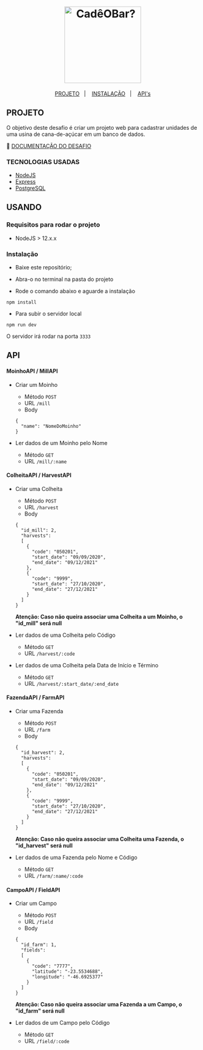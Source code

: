 <h1 align="center">
    <img alt="CadêOBar?" title="#Cadê o Bar?" src="https://user-images.githubusercontent.com/56003521/92938972-93dd2d80-f423-11ea-8a9a-16e316599e7b.png" width="200px" />
</h1>


<p align="center">
  <a href="#projeto">PROJETO</a>&nbsp;&nbsp;&nbsp;|&nbsp;&nbsp;&nbsp;
  <a href="#usando">INSTALAÇÃO</a>&nbsp;&nbsp;&nbsp;|&nbsp;&nbsp;&nbsp;
  <a href="#api">API's</a>
</p>


## PROJETO

O objetivo deste desafio é criar um projeto web para cadastrar unidades de uma usina de cana-de-açúcar em um banco de dados.

🔗 [DOCUMENTAÇÃO DO DESAFIO](https://bitbucket.org/modclima/challenge/src/master/)

### TECNOLOGIAS USADAS

- [NodeJS](https://nodejs.org/en/)
- [Express](https://expressjs.com/)
- [PostgreSQL](https://www.postgresql.org/)

## USANDO
### Requisitos para rodar o projeto
- NodeJS > 12.x.x

### Instalação
- Baixe este repositório;

- Abra-o no terminal na pasta do projeto

- Rode o comando abaixo e aguarde a instalação
```
npm install
```
- Para subir o servidor local
```
npm run dev
```

O servidor irá rodar na porta `3333` 

## API

#### MoinhoAPI / MillAPI
- Criar um Moinho
  - Método `POST`
  - URL `/mill`
  - Body
  ```
  {
    "name": "NomeDoMoinho"
  }
  ```
  
- Ler dados de um Moinho pelo Nome
    - Método `GET`
    - URL `/mill/:name`
   
  
#### ColheitaAPI / HarvestAPI
- Criar uma Colheita
  - Método `POST`
  - URL `/harvest`
  - Body
  ```
  {
    "id_mill": 2,
    "harvests": 
    [
      {
        "code": "050201",
        "start_date": "09/09/2020",
        "end_date": "09/12/2021"
      },
      {
        "code": "9999",
        "start_date": "27/10/2020",
        "end_date": "27/12/2021"
      }
    ]
  }
  ```
  **Atenção: Caso não queira associar uma Colheita a um Moinho, o "id_mill" será null**
  
- Ler dados de uma Colheita pelo Código
    - Método `GET`
    - URL `/harvest/:code`
    
- Ler dados de uma Colheita pela Data de Início e Término
    - Método `GET`
    - URL `/harvest/:start_date/:end_date`
    
    
#### FazendaAPI / FarmAPI
- Criar uma Fazenda
  - Método `POST`
  - URL `/farm`
  - Body
  ```
  {
    "id_harvest": 2,
    "harvests": 
    [
      {
        "code": "050201",
        "start_date": "09/09/2020",
        "end_date": "09/12/2021"
      },
      {
        "code": "9999",
        "start_date": "27/10/2020",
        "end_date": "27/12/2021"
      }
    ]
  }
  ```
  **Atenção: Caso não queira associar uma Colheita uma Fazenda, o "id_harvest" será null**
    
- Ler dados de uma Fazenda pelo Nome e Código
    - Método `GET`
    - URL `/farm/:name/:code`
    
    
#### CampoAPI / FieldAPI
- Criar um Campo
  - Método `POST`
  - URL `/field`
  - Body
  ```
  {
    "id_farm": 1,
    "fields": 
    [
      {
        "code": "7777",
        "latitude": "-23.5534688",
        "longitude": "-46.6925377"
      }
    ]
  }
  ```
  **Atenção: Caso não queira associar uma Fazenda a um Campo, o "id_farm" será null**
  
- Ler dados de um Campo pelo Código
    - Método `GET`
    - URL `/field/:code`


